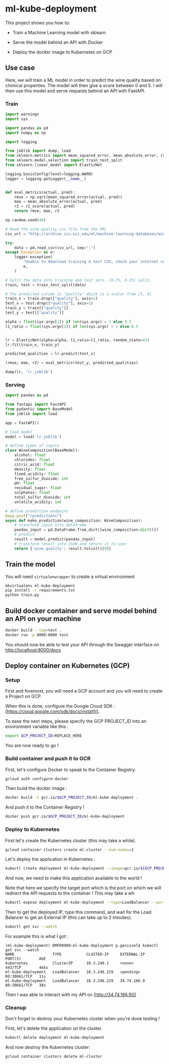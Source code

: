 # ml-kube-deployment

This project shows you how to: 

* Train a Machine Learning model with sklearn

* Serve the model behind an API with Docker 

* Deploy the docker image to Kubernetes on GCP

## Use case

Here, we will train a ML model in order to predict the wine quality based on chimical properties. The model will then give a score between 0 and 5. I will then use this model and serve requests behind an API with FastAPI.

### Train

```python
import warnings
import sys

import pandas as pd
import numpy as np

import logging

from joblib import dump, load
from sklearn.metrics import mean_squared_error, mean_absolute_error, r2_score
from sklearn.model_selection import train_test_split
from sklearn.linear_model import ElasticNet

logging.basicConfig(level=logging.WARN)
logger = logging.getLogger(__name__)


def eval_metrics(actual, pred):
    rmse = np.sqrt(mean_squared_error(actual, pred))
    mae = mean_absolute_error(actual, pred)
    r2 = r2_score(actual, pred)
    return rmse, mae, r2

np.random.seed(40)

# Read the wine-quality csv file from the URL
csv_url = "http://archive.ics.uci.edu/ml/machine-learning-databases/wine-quality/winequality-red.csv"

try:
    data = pd.read_csv(csv_url, sep=";")
except Exception as e:
    logger.exception(
        "Unable to download training & test CSV, check your internet connection. Error: %s",
        e,
    )

# Split the data into training and test sets. (0.75, 0.25) split.
train, test = train_test_split(data)

# The predicted column is "quality" which is a scalar from [3, 9]
train_x = train.drop(["quality"], axis=1)
test_x = test.drop(["quality"], axis=1)
train_y = train[["quality"]]
test_y = test[["quality"]]

alpha = float(sys.argv[1]) if len(sys.argv) > 1 else 0.5
l1_ratio = float(sys.argv[2]) if len(sys.argv) > 2 else 0.5


lr = ElasticNet(alpha=alpha, l1_ratio=l1_ratio, random_state=42)
lr.fit(train_x, train_y)

predicted_qualities = lr.predict(test_x)

(rmse, mae, r2) = eval_metrics(test_y, predicted_qualities)

dump(lr, 'lr.joblib')
```

### Serving

```python
import pandas as pd

from fastapi import FastAPI
from pydantic import BaseModel
from joblib import load

app = FastAPI()

# load model
model = load('lr.joblib')

# define types of inputs
class WineComposition(BaseModel):
    alcohol: float
    chlorides: float
    citric_acid: float
    density: float
    fixed_acidity: float
    free_sulfur_dioxide: int
    pH: float
    residual_sugar: float
    sulphates: float
    total_sulfur_dioxide: int
    volatile_acidity: int

# define prediction endpoint
@app.post("/predictions")
async def make_prediction(wine_composition: WineComposition):
    # transform input into dataframe
    pandas_input = pd.DataFrame.from_dict([wine_composition.dict()])
    # predict
    result = model.predict(pandas_input)
    # transform result into JSON and return it to user
    return {'wine_quality': result.tolist()[0]}
```

## Train the model

You will need `virtualenwrapper` to create a virtual environment

```bash
mkvirtualenv ml-kube-deployment
pip install -r requirements.txt
python train.py
```

## Build docker container and serve model behind an API on your machine

```bash
docker build --tag=test .
docker run -p 8000:8000 test
```

You should now be able to test your API through the Swagger interface on [http://localhost:8000/docs]()

## Deploy container on Kubernetes (GCP)

### Setup

First and foremost, you will need a GCP account and you will need to create a Project on GCP.

When this is done, configure the Google Cloud SDK : [https://cloud.google.com/sdk/docs/install]().


To ease the next steps, please specify the GCP PROJECT_ID into an environment variable like this : 

```bash
export GCP_PROJECT_ID=REPLACE_HERE
```

You are now ready to go !

### Build container and push it to GCR

First, let's configure Docker to speak to the Container Registry.

```bash
gcloud auth configure-docker
```

Then build the docker image :

```bash
docker build -t gcr.io/$GCP_PROJECT_ID/ml-kube-deployment .
```

And push it to the Container Registry !

```bash
docker push gcr.io/$GCP_PROJECT_ID/ml-kube-deployment
```

### Deploy to Kubernetes

First let's create the Kubernetes cluster (this may take a while).

```bash
gcloud container clusters create ml-cluster --num-nodes=2
```

Let's deploy the application in Kubernetes : 


```bash
kubectl create deployment ml-kube-deployment --image=gcr.io/${GCP_PROJECT_ID}/ml-kube-deployment
```

And now, we need to make this application available to the world ! 

Note that here we specify the target port which is the port on which we will redirect the API requests to the container ! This may take a wh

```bash
kubectl expose deployment ml-kube-deployment --type=LoadBalancer --port 80 --target-port 8000

```

Then to get the deployed IP, type this command, and wait for the Load Balancer to get an External IP (this can take up to 2 minutes).


```bash
kubectl get svc --watch
```

For example this is what I got : 

```
(ml-kube-deployment) DMFR0900:ml-kube-deployment p.genissel$ kubectl get svc --watch
NAME                 TYPE           CLUSTER-IP     EXTERNAL-IP   PORT(S)        AGE
kubernetes           ClusterIP      10.3.240.1     <none>        443/TCP        4m5s
ml-kube-deployment   LoadBalancer   10.3.246.229   <pending>     80:30661/TCP   11s
ml-kube-deployment   LoadBalancer   10.3.246.229   34.74.166.9   80:30661/TCP   38s
```

Then I was able to interact with my API on [http://34.74.166.9]()

### Cleanup

Don't forget to destroy your Kubernetes cluster when you're done testing ! 

First, let's delete the application on the cluster.

```bash
kubectl delete deployment ml-kube-deployment
```

And now destroy the Kubernetes cluster:

```bash
gcloud container clusters delete ml-cluster
```

